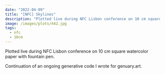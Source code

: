 ```yaml
---
date: "2022-04-09"
title: "[NFC] Skylines"
description: "Plotted live during NFC Lisbon conference on 10 cm square watercolor paper with fountain pen."
image: /images/plots/442.jpg
tags:
  - nfc
  - 10cm
---
```


Plotted live during NFC Lisbon conference on 10 cm square watercolor paper with fountain pen.

Continuation of an ongoing generative code I wrote for genuary.art.

